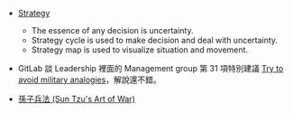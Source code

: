 - [Strategy](https://docs.google.com/presentation/d/1MU-_srB0eWBUWks4vDLn5cvzPrOpcSRbXPQrN0-VrVk/edit#slide=id.g445b95b491_0_692)
  - The essence of any decision is uncertainty.
  - Strategy cycle is used to make decision and deal with uncertainty.
  - Strategy map is used to visualize situation and movement.
  
- GitLab 談 Leadership 裡面的 Management group 第 31 項特別建議 [Try to avoid military analogies](https://about.gitlab.com/handbook/leadership/#management-group)，解說還不錯。

- [孫子兵法 (Sun Tzu's Art of War)](https://www.evernote.com/shard/s673/sh/1ce95985-cdfa-4a3c-a80c-22ccce412110/3c553793b07dde96200fba542a5284a3)
